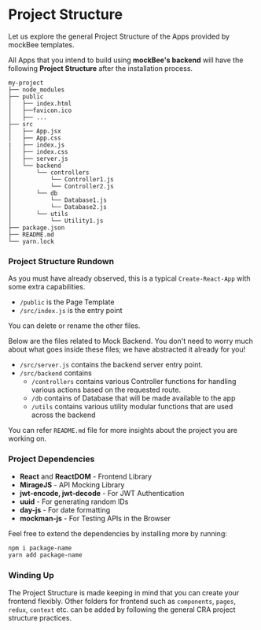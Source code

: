 # Project Structure

Let us explore the general Project Structure of the Apps provided by mockBee templates.

All Apps that you intend to build using **mockBee's backend** will have the following **Project Structure** after the installation process.

```
my-project
├── node_modules
├── public
│   ├── index.html
│   ├──favicon.ico
│   ├── ...
├── src
│   ├── App.jsx
│   ├── App.css
|   ├── index.js
│   ├── index.css
│   ├── server.js
│   └── backend
│       └── controllers
│           └── Controller1.js
│           └── Controller2.js
│       └── db
│           └── Database1.js
│           └── Database2.js
│       └── utils
│           └── Utility1.js
├── package.json
├── README.md
└── yarn.lock
```

### Project Structure Rundown

As you must have already observed, this is a typical `Create-React-App` with some extra capabilities.

- `/public` is the Page Template
- `/src/index.js` is the entry point

You can delete or rename the other files.

Below are the files related to Mock Backend. You don't need to worry much about what goes inside these files; we have abstracted it already for you!

- `/src/server.js` contains the backend server entry point.
- `/src/backend` contains
  - `/controllers` contains various Controller functions for handling various actions based on the requested route.
  - `/db` contains of Database that will be made available to the app
  - `/utils` contains various utility modular functions that are used across the backend

You can refer `README.md` file for more insights about the project you are working on.

### Project Dependencies

- **React** and **ReactDOM** - Frontend Library
- **MirageJS** - API Mocking Library
- **jwt-encode, jwt-decode** - For JWT Authentication
- **uuid** - For generating random IDs
- **day-js** - For date formatting
- **mockman-js** - For Testing APIs in the Browser

Feel free to extend the dependencies by installing more by running:

```bash
npm i package-name
yarn add package-name
```

### Winding Up

The Project Structure is made keeping in mind that you can create your frontend flexibly. Other folders for frontend such as `components`, `pages`, `redux`, `context` etc. can be added by following the general CRA project structure practices.
